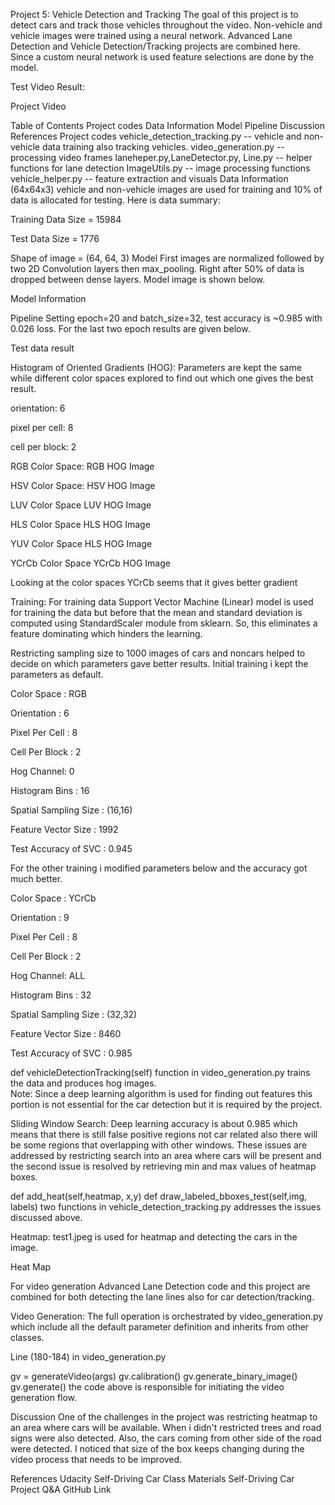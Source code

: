 Project 5: Vehicle Detection and Tracking
The goal of this project is to detect cars and track those vehicles throughout the video. Non-vehicle and vehicle images were trained using a neural network. Advanced Lane Detection and Vehicle Detection/Tracking projects are combined here. Since a custom neural network is used feature selections are done by the model.

Test Video Result:



Project Video

Table of Contents
Project codes
Data Information
Model
Pipeline
Discussion
References
Project codes
vehicle_detection_tracking.py -- vehicle and non-vehicle data training also tracking vehicles.
video_generation.py -- processing video frames
laneheper.py,LaneDetector.py, Line.py -- helper functions for lane detection
ImageUtils.py -- image processing functions
vehicle_helper.py -- feature extraction and visuals
Data Information
(64x64x3) vehicle and non-vehicle images are used for training and 10% of data is allocated for testing. Here is data summary:

Training Data Size = 15984

Test Data Size = 1776

Shape of image = (64, 64, 3)
Model
First images are normalized followed by two 2D Convolution layers then max_pooling. Right after 50% of data is dropped between dense layers. Model image is shown below.

Model Information

Pipeline
Setting epoch=20 and batch_size=32, test accuracy is ~0.985 with 0.026 loss. For the last two epoch results are given below.

Test data result

Histogram of Oriented Gradients (HOG):
Parameters are kept the same while different color spaces explored to find out which one gives the best result.

orientation: 6

pixel per cell: 8

cell per block: 2

RGB Color Space:
RGB HOG Image

HSV Color Space:
HSV HOG Image

LUV Color Space
LUV HOG Image

HLS Color Space
HLS HOG Image

YUV Color Space
HLS HOG Image

YCrCb Color Space
YCrCb HOG Image

Looking at the color spaces YCrCb seems that it gives better gradient

Training:
For training data Support Vector Machine (Linear) model is used for training the data but before that the mean and standard deviation is computed using StandardScaler module from sklearn. So, this eliminates a feature dominating which hinders the learning.

Restricting sampling size to 1000 images of cars and noncars helped to decide on which parameters gave better results. Initial training i kept the parameters as default.

Color Space : RGB

Orientation : 6

Pixel Per Cell : 8

Cell Per Block : 2

Hog Channel: 0

Histogram Bins : 16

Spatial Sampling Size : (16,16)

Feature Vector Size : 1992

Test Accuracy of SVC : 0.945

For the other training i modified parameters below and the accuracy got much better.

Color Space : YCrCb

Orientation : 9

Pixel Per Cell : 8

Cell Per Block : 2

Hog Channel: ALL

Histogram Bins : 32

Spatial Sampling Size : (32,32)

Feature Vector Size : 8460

Test Accuracy of SVC : 0.985

def vehicleDetectionTracking(self) function in video_generation.py trains the data and produces hog images.  
Note: Since a deep learning algorithm is used for finding out features this portion is not essential for the car detection but it is required by the project.

Sliding Window Search:
Deep learning accuracy is about 0.985 which means that there is still false positive regions not car related also there will be some regions that overlapping with other windows. These issues are addressed by restricting search into an area where cars will be present and the second issue is resolved by retrieving min and max values of heatmap boxes.

def add_heat(self,heatmap, x,y)
def draw_labeled_bboxes_test(self,img, labels)
two functions in vehicle_detection_tracking.py addresses the issues discussed above.

Heatmap:
test1.jpeg is used for heatmap and detecting the cars in the image.

Heat Map

For video generation Advanced Lane Detection code and this project are combined for both detecting the lane lines also for car detection/tracking.

Video Generation:
The full operation is orchestrated by video_generation.py which include all the default parameter definition and inherits from other classes.

Line (180-184) in video_generation.py

gv = generateVideo(args)
gv.calibration()
gv.generate_binary_image()
gv.generate()
the code above is responsible for initiating the video generation flow.

Discussion
One of the challenges in the project was restricting heatmap to an area where cars will be available. When i didn't restricted trees and road signs were also detected. Also, the cars coming from other side of the road were detected. I noticed that size of the box keeps changing during the video process that needs to be improved.

References
Udacity Self-Driving Car Class Materials
Self-Driving Car Project Q&A
GitHub Link
